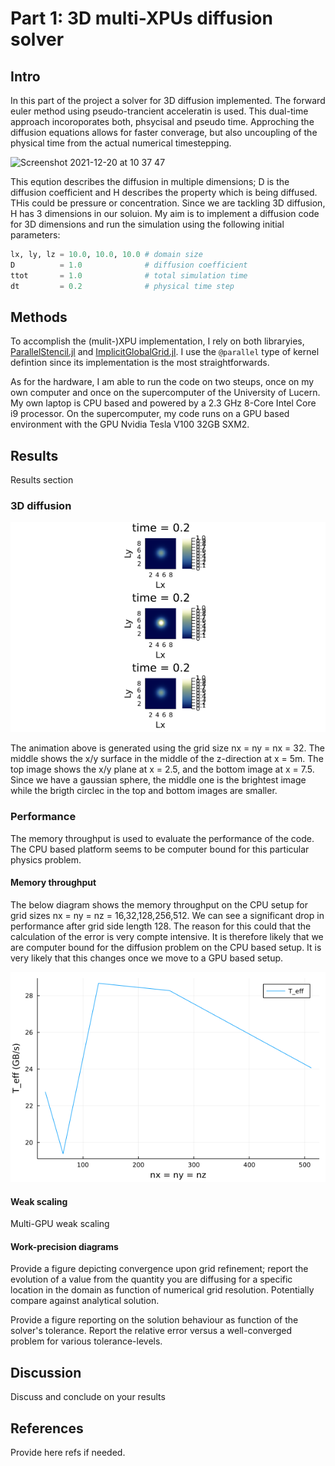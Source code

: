 # Part 1: 3D multi-XPUs diffusion solver

## Intro
In this part of the project a solver for 3D diffusion implemented. 
The forward euler method using pseudo-trancient acceleratin is used. 
This dual-time approach incoroporates both, phsycisal and pseudo time.
Approching the diffusion equations allows for faster converage,
but also uncoupling of the physical time from the actual numerical timestepping.

<img width="200" alt="Screenshot 2021-12-20 at 10 37 47" src="https://user-images.githubusercontent.com/18243049/146793201-b71442c3-dd88-4467-96ec-88560559ee4e.png">

This eqution describes the diffusion in multiple dimensions; D is the diffusion coefficient and H describes the property which is being diffused. THis could be pressure or concentration. Since we are tackling 3D diffusion, H has 3 dimensions in our soluion.
My aim is to implement a diffusion code for 3D dimensions and run the simulation using the following initial parameters:

```julia
lx, ly, lz = 10.0, 10.0, 10.0 # domain size
D          = 1.0              # diffusion coefficient
ttot       = 1.0              # total simulation time
dt         = 0.2              # physical time step
```


## Methods

To accomplish the (mulit-)XPU implementation, I rely on both libraryies, [ParallelStencil.jl](https://github.com/omlins/ParallelStencil.jl) and [ImplicitGlobalGrid.jl](https://github.com/eth-cscs/ImplicitGlobalGrid.jl). I use the `@parallel` type of kernel defintion since its implementation is the most straightforwards. 

As for the hardware, I am able to run the code on two steups, once on my own computer and once on the supercomputer of the University of Lucern.
My own laptop is CPU based and powered by a 2.3 GHz 8-Core Intel Core i9 processor. On the supercomputer, my code runs on a GPU based environment with the GPU Nvidia Tesla V100 32GB SXM2.

## Results
Results section

### 3D diffusion
![diffusion animation](/docs/figs/part1/diffusion_3D_mxpu.gif)

The animation above is generated using the grid size nx = ny = nx = 32.
The middle shows the x/y surface in the middle of the z-direction at x = 5m.
The top image shows the x/y plane at x = 2.5, and the bottom image at x = 7.5.
Since we have a gaussian sphere, the middle one is the brightest image while the brigth circlec in the top and bottom images are smaller.

### Performance

The memory throughput is used to evaluate the performance of the code. The CPU based platform seems to be computer bound for this particular physics problem.

#### Memory throughput

The below diagram shows the memory throughput on the CPU setup for grid sizes nx = ny = nz = 16,32,128,256,512.
We can see a significant drop in performance after grid side length 128. The reason for this could that the calculation of the error is very compte intensive. 
It is therefore likely that we are computer bound for the diffusion problem on the CPU based setup.
It is very likely that this changes once we move to a GPU based setup.

![Memory throughput CPU](/docs/figs/part1/mem_throughput_cpu.png)

#### Weak scaling
Multi-GPU weak scaling

#### Work-precision diagrams
Provide a figure depicting convergence upon grid refinement; report the evolution of a value from the quantity you are diffusing for a specific location in the domain as function of numerical grid resolution. Potentially compare against analytical solution.

Provide a figure reporting on the solution behaviour as function of the solver's tolerance. Report the relative error versus a well-converged problem for various tolerance-levels. 

## Discussion
Discuss and conclude on your results

## References
Provide here refs if needed.
